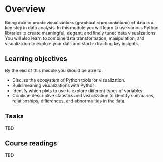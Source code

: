 # Overview

Being able to create visualizations (graphical representations) of data is a key step in data analysis. In this module you will learn to use various Python libraries to create meaningful, elegant, and finely tuned data visualizations. You will also learn to combine data transformation, manipulation, and visualization to explore your data and start extracting key insights.

## Learning objectives

By the end of this module you should be able to:

- Discuss the ecosystem of Python tools for visualization.
- Build meaning visualizations with Python.
- Identify which plots to use to explore different types of variables.
- Combine descriptive statistics and visualization to identify summaries, relationships, differences, and abnormalities in the data.

## Tasks

TBD

## Course readings

TBD
